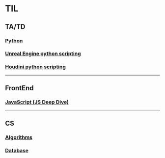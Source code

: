 # TIL
## TA/TD
### [Python]() 
### [Unreal Engine python scripting]()
### [Houdini python scripting]()
---
## FrontEnd
### [JavaScript (JS Deep Dive)](https://github.com/sr0020/TIL/tree/main/Javascript)
---
## CS
### [Algorithms](https://github.com/sr0020/TIL/tree/main/Algorithms)
### [Database]()